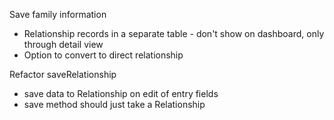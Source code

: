 Save family information
- Relationship records in a separate table - don't show on dashboard, only through detail view
- Option to convert to direct relationship

Refactor saveRelationship
- save data to Relationship on edit of entry fields
- save method should just take a Relationship